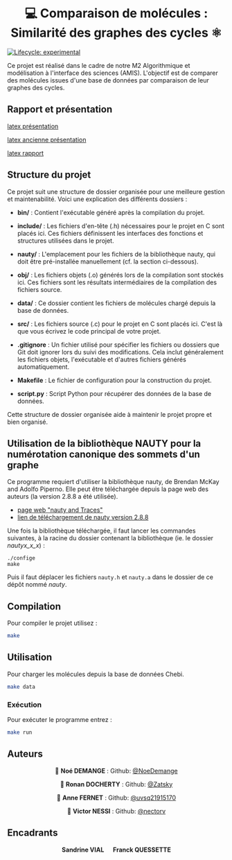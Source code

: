<h1 align="center"> 💻 Comparaison de molécules : Similarité des graphes des cycles ⚛️</h1>
<p>
</p>

<!-- badges: start -->
[![Lifecycle:
experimental](https://img.shields.io/badge/lifecycle-experimental-orange.svg)](https://lifecycle.r-lib.org/articles/stages.html#experimental)
<!-- badges: end -->

Ce projet est réalisé dans le cadre de notre M2 Algorithmique et modélisation à l'interface des sciences (AMIS). L'objectif est de comparer des molécules issues d'une base de données par comparaison de leur graphes des cycles.

## Rapport et présentation

[latex présentation](https://www.overleaf.com/4279531282ghsdfmdxbmqv#2be995)

[latex ancienne présentation](https://www.overleaf.com/9936189727ddqhdmmvxmqq#957509)

[latex rapport](https://www.overleaf.com/9143591999bkqtcxgnwvfz#696441)

## Structure du projet

Ce projet suit une structure de dossier organisée pour une meilleure gestion et maintenabilité. Voici une explication des différents dossiers :

- **bin/** : Contient l'exécutable généré après la compilation du projet.

- **include/** : Les fichiers d'en-tête (.h) nécessaires pour le projet en C sont placés ici. Ces fichiers définissent les interfaces des fonctions et structures utilisées dans le projet.

- **nauty/** : L'emplacement pour les fichiers de la bibliothèque nauty, qui doit être pré-installée manuellement (cf. la section ci-dessous).

- **obj/** : Les fichiers objets (.o) générés lors de la compilation sont stockés ici. Ces fichiers sont les résultats intermédiaires de la compilation des fichiers source.

- **data/** : Ce dossier contient les fichiers de molécules chargé depuis la base de données.

- **src/** : Les fichiers source (.c) pour le projet en C sont placés ici. C'est là que vous écrivez le code principal de votre projet.

- **.gitignore** : Un fichier utilisé pour spécifier les fichiers ou dossiers que Git doit ignorer lors du suivi des modifications. Cela inclut généralement les fichiers objets, l'exécutable et d'autres fichiers générés automatiquement.

- **Makefile** : Le fichier de configuration pour la construction du projet.

- **script.py** : Script Python pour récupérer des données de la base de données.

Cette structure de dossier organisée aide à maintenir le projet propre et bien organisé.

## Utilisation de la bibliothèque NAUTY pour la numérotation canonique des sommets d'un graphe

Ce programme requiert d'utiliser la bibliothèque nauty, de Brendan McKay and Adolfo Piperno. Elle peut être téléchargée depuis la page web des auteurs (la version 2.8.8 a été utilisée).
- [page web "nauty and Traces"](https://pallini.di.uniroma1.it/#howtogetit)
- [lien de téléchargement de nauty version 2.8.8](https://pallini.di.uniroma1.it/#howtogetit)

Une fois la bibliothèque téléchargée, il faut lancer les commandes suivantes, à la racine du dossier contenant la bibliothèque (ie. le dossier *nautyx_x_x*) :

```
./confige
make
```

Puis il faut déplacer les fichiers `nauty.h` et `nauty.a` dans le dossier de ce dépôt nommé *nauty*.

## Compilation

Pour compiler le projet utilisez :
```sh
make
```

## Utilisation

Pour charger les molécules depuis la base de données Chebi.
```sh
make data
```

<!--### Démo
Pour lancer une démo sur le substrat adénosine :
```sh
make demo
```-->

### Exécution
Pour exécuter le programme entrez :
```sh
make run
```
<!--```sh
./bin/cageMol.exe -i [fichier_substrat.xyz]
```
Puis les paramètres alpha et sizemax peuvent être aussi modifiés.
Alpha est utilisé pour la génération d'une enveloppe concave et sizemax correspond au nombre d'atomes maximum que l'on veut dans un chemin qu'on génère.
```sh
alpha (défaut 3) : -a [double]

sizemax (défaut 5) : -s [entier]
```
Pour avoir de l'aide : 
 ```sh
-h
```

### Nettoyage des fichiers

Pour supprimer l'éxécutable et les fichiers objets :
```sh
make clean
```
Pour supprimer en plus les résultats : 
```sh
make mrproper
```

### Visualisation

Pour visualiser les résultats vous pouvez utiliser Pymol ou tout autres logiciels de visualisation moléculaire. -->

## Auteurs

<div align="center">

👤 **Noé DEMANGE** : Github: [@NoeDemange](https://github.com/NoeDemange)

👤 **Ronan DOCHERTY** :  Github: [@Zatsky](https://github.com/Zatsky)

👤 **Anne FERNET** : Github: [@uvsq21915170](https://github.com/uvsq21915170)

👤 **Victor NESSI** : Github: [@nectorv](https://github.com/nectorv)

</div>

## Encadrants
 <div align="center">
  <b>Sandrine VIAL &emsp; Franck QUESSETTE</b>
</div>